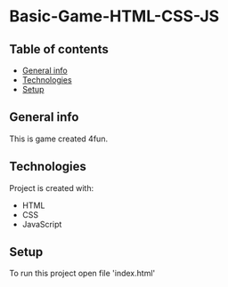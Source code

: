 # Basic-Game-HTML-CSS-JS
## Table of contents
* [General info](#general-info)
* [Technologies](#technologies)
* [Setup](#setup)

## General info
This is game created 4fun.  
	
## Technologies
Project is created with:
* HTML
* CSS
* JavaScript
	
## Setup
To run this project open file 'index.html'
